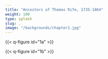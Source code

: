 ```yaml
---
title: "Ancestors of Thomas Rife, 1735-1864"
weight: 100
type: splash
slug: .
image: "/backgrounds/chapter1.jpg"
---
```


{{< q-figure id="1a" >}}

{{< q-figure id="1b" >}}
